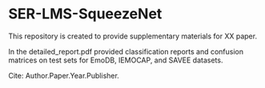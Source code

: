 # SER-LMS-SqueezeNet

This repository is created to provide supplementary materials for XX paper.

In the detailed_report.pdf provided classification reports and confusion matrices on test sets for EmoDB, IEMOCAP, and SAVEE datasets.

Cite:
Author.Paper.Year.Publisher.
